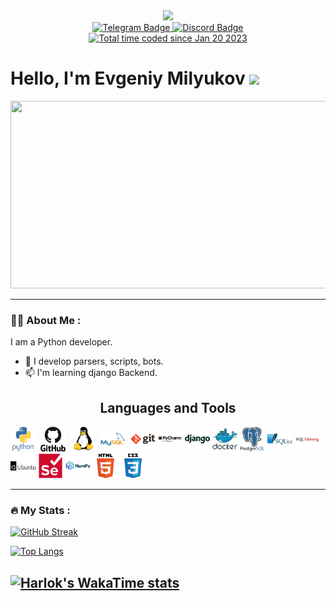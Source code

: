<div id="header" align="center">
  <img src="https://media.giphy.com/media/xBTSwCTFkgfcdTjHMz/giphy.gif" width="100"/>
</div>
<div id="badges" align="center">
    <a href="https://t.me/mr_m9y">
      <img src="https://img.shields.io/badge/Telegram-2CA5E0?style=flat-squeare&logo=telegram&logoColor=white" alt="Telegram Badge"/>
    </a>
    <a href="https://discord.com/users/282834992437002241">
      <img src="https://img.shields.io/badge/contact-me-blue?logo=discord&logoColor=white" alt="Discord Badge"/><br />
    <a href="https://wakatime.com/@b21a8174-4e09-4b60-aacd-a898fb202597">
      <img src="https://wakatime.com/badge/user/b21a8174-4e09-4b60-aacd-a898fb202597.svg" alt="Total time coded since Jan 20 2023" />
    </a>
  </div>
  <h1>
    Hello, I'm Evgeniy Milyukov
    <img src="https://media.giphy.com/media/hvRJCLFzcasrR4ia7z/giphy.gif" width="30px"/>
  </h1>
  <div align="center">
    <img src="https://media.giphy.com/media/dWesBcTLavkZuG35MI/giphy.gif" width="600" height="300"/>
  </div>
  
  ---

### :man_technologist: About Me :
I am a Python developer.
- :seedling: I develop parsers, scripts, bots.
- :mailbox: I'm learning django Backend.
<div>
    <h2 align="center">Languages and Tools</h2>
    <img src="https://github.com/devicons/devicon/blob/master/icons/python/python-original-wordmark.svg" title="Python" alt="Python" width="40" height="40"/>&nbsp;
    <img src="https://github.com/devicons/devicon/blob/master/icons/github/github-original-wordmark.svg" title="GitHub" alt="GitHub" width="40" height="40"/>&nbsp;
    <img src="https://github.com/devicons/devicon/blob/master/icons/linux/linux-original.svg" title="Linux" alt="Linux" width="40" height="40"/>&nbsp;
    <img src="https://github.com/devicons/devicon/blob/master/icons/mysql/mysql-original-wordmark.svg" title="MySQL"  alt="MySQL" width="40" height="40"/>&nbsp;
    <img src="https://github.com/devicons/devicon/blob/master/icons/git/git-original-wordmark.svg" title="Git" **alt="Git" width="40" height="40"/>
    <img src="https://github.com/devicons/devicon/blob/master/icons/pycharm/pycharm-original-wordmark.svg" title="PyCharm" **alt="PyCharm" width="40" height="40"/>
    <img src="https://github.com/devicons/devicon/blob/master/icons/django/django-plain-wordmark.svg" title="Django" **alt="Django" width="40" height="40"/>
    <img src="https://github.com/devicons/devicon/blob/master/icons/docker/docker-original-wordmark.svg" title="Docker" **alt="Docker" width="40" height="40"/>
    <img src="https://github.com/devicons/devicon/blob/master/icons/postgresql/postgresql-original-wordmark.svg" title="PostgreSQL" **alt="PostgreSQL" width="40" height="40"/>
    <img src="https://github.com/devicons/devicon/blob/master/icons/sqlite/sqlite-original-wordmark.svg" title="Sqlite" **alt="Sqlite" width="40" height="40"/>
    <img src="https://github.com/devicons/devicon/blob/master/icons/sqlalchemy/sqlalchemy-original-wordmark.svg" title="Sqalchemy" **alt="Sqalchemy" width="40" height="40"/>
    <img src="https://github.com/devicons/devicon/blob/master/icons/ubuntu/ubuntu-plain-wordmark.svg" title="Ubunty" **alt="Ubunty" width="40" height="40"/>
    <img src="https://github.com/devicons/devicon/blob/master/icons/selenium/selenium-original.svg" title="Selenium" **alt="Selenium" width="40" height="40"/>
    <img src="https://github.com/devicons/devicon/blob/master/icons/numpy/numpy-original-wordmark.svg" title="Numpy" **alt="Numpy" width="40" height="40"/>
    <img src="https://github.com/devicons/devicon/blob/master/icons/html5/html5-original-wordmark.svg" title="HTML" **alt="HTML" width="40" height="40"/>
    <img src="https://github.com/devicons/devicon/blob/master/icons/css3/css3-original-wordmark.svg" title="CSS" **alt="CSS" width="40" height="40"/>
  </div>

  ---

### :fire: My Stats :
[![GitHub Streak](http://github-readme-streak-stats.herokuapp.com/?user=M1nz1k)](https://git.io/streak-stats)

[![Top Langs](https://github-readme-stats.vercel.app/api/top-langs/?username=M1nz1k&layout=compact)](https://github.com/anuraghazra/github-readme-stats)

[![Harlok's WakaTime stats](https://github-readme-stats.vercel.app/api/wakatime?username=@M1nz1k)](https://github.com/anuraghazra/github-readme-stats)
---
